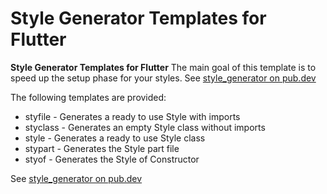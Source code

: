 <!-- HOW TO 
This Section is for the sad guy who has to deal with this bullshit.
Imagine you want to share a single XML file and you have to setup a Gradle project.
To increase the fun, all documentations are somewhat crap.

The important files:
* `src/main/resources/META-INF/plugin.xml` defines where to find the Live Templates
* `src/main/resources/templates/StyleGenerator.xml` is the delivered Live Template. More templates must be spit into this folder and defined in the plugin.xml
* `gradle/libs.version.toml` some random dependency definitions. The file is purely used as a lookup table
* `build.gradle.kts` Everything that happens, happens here
* `build/distributions` The exported file after `./gradlew buildPlugin`

Some useful Links:
* [Original Plugin Template](https://github.com/JetBrains/intellij-platform-plugin-template) The Template on which this is build
* [intellij plugin dependency](https://plugins.jetbrains.com/docs/intellij/tools-intellij-platform-gradle-plugin-dependencies-extension.html) Explains how the base IDE can be chosen

Some commands:
* `./gradlew clean build --refresh-dependencies` 
* `./gradlew tasks --all` list all tasks like clean, build and run
* `./gradlew wrapper` does something
* `./gradlew runIde` start project in a new IDE with defined dependencies
* `./gradlew buildPlugin` build the plugin, must potentially be signed after that

-->

# Style Generator Templates for Flutter

<!-- Plugin description -->
**Style Generator Templates for Flutter**
The main goal of this template is to speed up the setup phase for your styles.
See [style_generator on pub.dev](https://pub.dev/packages/style_generator)

The following templates are provided:

* styfile - Generates a ready to use Style with imports
* styclass - Generates an empty Style class without imports
* style - Generates a ready to use Style class
* stypart - Generates the Style part file
* styof - Generates the Style of Constructor

<!-- Plugin description end -->

See [style_generator on pub.dev](https://pub.dev/packages/style_generator)

